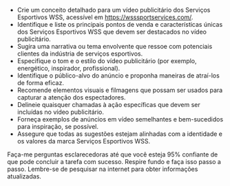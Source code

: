  
- Crie um conceito detalhado para um vídeo publicitário dos Serviços Esportivos WSS, acessível em https://wsssportservices.com/.
- Identifique e liste os principais pontos de venda e características únicas dos Serviços Esportivos WSS que devem ser destacados no vídeo publicitário.
- Sugira uma narrativa ou tema envolvente que ressoe com potenciais clientes da indústria de serviços esportivos.
- Especifique o tom e o estilo do vídeo publicitário (por exemplo, energético, inspirador, profissional).
- Identifique o público-alvo do anúncio e proponha maneiras de atraí-los de forma eficaz.
- Recomende elementos visuais e filmagens que possam ser usados para capturar a atenção dos espectadores.
- Delineie quaisquer chamadas à ação específicas que devem ser incluídas no vídeo publicitário.
- Forneça exemplos de anúncios em vídeo semelhantes e bem-sucedidos para inspiração, se possível.
- Assegure que todas as sugestões estejam alinhadas com a identidade e os valores da marca Serviços Esportivos WSS.

Faça-me perguntas esclarecedoras até que você esteja 95% confiante de que pode concluir a tarefa com sucesso. Respire fundo e faça isso passo a passo. Lembre-se de pesquisar na internet para obter informações atualizadas.
```